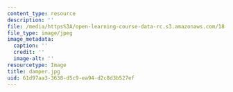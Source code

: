 ```yaml
---
content_type: resource
description: ''
file: /media/https%3A/open-learning-course-data-rc.s3.amazonaws.com/18-031-system-functions-and-the-laplace-transform-spring-2019/61d97aa33638d5c9ea94d2c8d3b527ef_damper.jpg
file_type: image/jpeg
image_metadata:
  caption: ''
  credit: ''
  image-alt: ''
resourcetype: Image
title: damper.jpg
uid: 61d97aa3-3638-d5c9-ea94-d2c8d3b527ef
---
```

